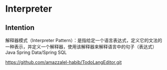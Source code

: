 # Interpreter

## Intention
解释器模式（Interpreter Pattern）：是指给定一个语言表达式，定义它的文法的一种表示，并定义一个解释器，使用该解释器来解释语言中的句子（表达式）
Java Spring Data/Spring SQL


https://github.com/amazzalel-habib/TodoLangEditor.git